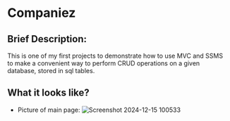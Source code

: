 # Companiez

Brief Description:
-

This is one of my first projects to demonstrate how to use MVC and SSMS to make a convenient way to perform CRUD operations on a given database, stored in sql tables.

What it looks like?
-

-  Picture of main page:
![Screenshot 2024-12-15 100533](https://github.com/user-attachments/assets/0880de0d-f72c-4cc7-9126-6f26421540e6)
